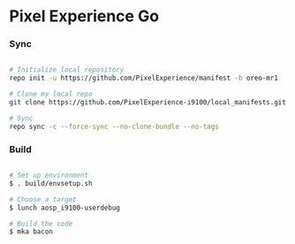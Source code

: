 # Pixel Experience Go #

### Sync ###

```bash

# Initialize local repository
repo init -u https://github.com/PixelExperience/manifest -b oreo-mr1

# Clone my local repo
git clone https://github.com/PixelExperience-i9100/local_manifests.git -b oreo-go .repo/local_manifests

# Sync
repo sync -c --force-sync --no-clone-bundle --no-tags
```

### Build ###

```bash

# Set up environment
$ . build/envsetup.sh

# Choose a target
$ lunch aosp_i9100-userdebug

# Build the code
$ mka bacon
```
